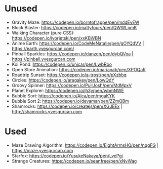 # Unused

- Gravity Maze: https://codepen.io/borntofrappe/pen/mddEvEW
- Block Blaster: https://codepen.io/mattyfours/pen/QWWLpmK
- Walking Character (pure CSS): https://codepen.io/ivorjetski/pen/xxKBWBN
- Anime Earth: https://codepen.io/CodeMeNatalie/pen/gOYQdVV | https://earth.yvesgurcan.com/
- Pinball Sparkles: https://codepen.io/danzen/pen/dybQVoa | https://pinball.yvesgurcan.com
- Koi Pond: https://codepen.io/unicar/pen/LwbRbo
- Open Store Animation: https://codepen.io/marianab/pen/XPOQaR
- Roadtrip Sunset: https://codepen.io/a-trost/pen/pXzbbq
- Circles: https://codepen.io/aragakey/pen/LowQdY
- Groovy Spinner: https://codepen.io/PullJosh/pen/MdMpxV
- Planet Explorer: https://codepen.io/jh3y/pen/wbmNWE
- Bubble Sort: https://codepen.io/Alca/pen/mgaKYK
- Bubble Sort 2: https://codepen.io/devamar/pen/ZZmQBm
- Shamrocks: https://codepen.io/createjs/pen/XGJEEx | http://shamrocks.yvesgurcan.com

# Used

- Maze Drawing Algorithm: https://codepen.io/EightArmsHQ/pen/nqgFG | https://maze.yvesgurcan.com
- Starfox: https://codepen.io/YusukeNakaya/pen/LvePgj
- Strange Creatures: https://codepen.io/seanfree/pen/xNvWag

